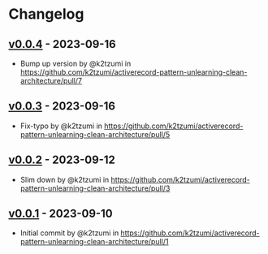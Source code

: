 # Changelog

## [v0.0.4](https://github.com/k2tzumi/activerecord-pattern-unlearning-clean-architecture/compare/v0.0.3...v0.0.4) - 2023-09-16
- Bump up version by @k2tzumi in https://github.com/k2tzumi/activerecord-pattern-unlearning-clean-architecture/pull/7

## [v0.0.3](https://github.com/k2tzumi/activerecord-pattern-unlearning-clean-architecture/compare/v0.0.2...v0.0.3) - 2023-09-16
- Fix-typo by @k2tzumi in https://github.com/k2tzumi/activerecord-pattern-unlearning-clean-architecture/pull/5

## [v0.0.2](https://github.com/k2tzumi/activerecord-pattern-unlearning-clean-architecture/compare/v0.0.1...v0.0.2) - 2023-09-12
- Slim down by @k2tzumi in https://github.com/k2tzumi/activerecord-pattern-unlearning-clean-architecture/pull/3

## [v0.0.1](https://github.com/k2tzumi/activerecord-pattern-unlearning-clean-architecture/commits/v0.0.1) - 2023-09-10
- Initial commit by @k2tzumi in https://github.com/k2tzumi/activerecord-pattern-unlearning-clean-architecture/pull/1
